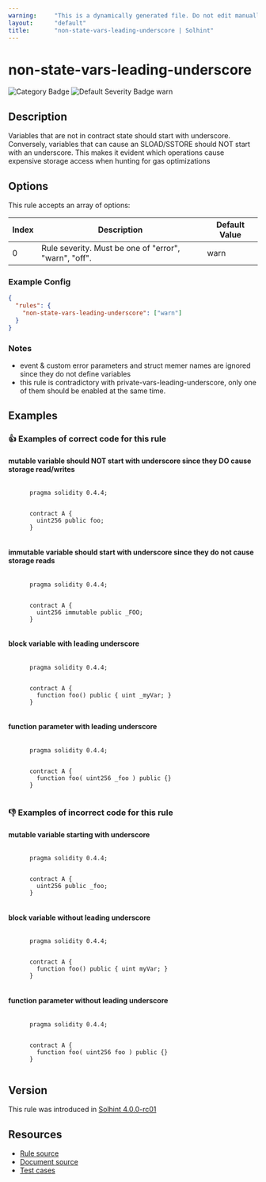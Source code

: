 ```yaml
---
warning:     "This is a dynamically generated file. Do not edit manually."
layout:      "default"
title:       "non-state-vars-leading-underscore | Solhint"
---
```


# non-state-vars-leading-underscore
![Category Badge](https://img.shields.io/badge/-Best%20Practice%20Rules-informational)
![Default Severity Badge warn](https://img.shields.io/badge/Default%20Severity-warn-yellow)

## Description
Variables that are not in contract state should start with underscore. Conversely, variables that can cause an SLOAD/SSTORE should NOT start with an underscore. This makes it evident which operations cause expensive storage access when hunting for gas optimizations

## Options
This rule accepts an array of options:

| Index | Description                                           | Default Value |
| ----- | ----------------------------------------------------- | ------------- |
| 0     | Rule severity. Must be one of "error", "warn", "off". | warn          |


### Example Config
```json
{
  "rules": {
    "non-state-vars-leading-underscore": ["warn"]
  }
}
```

### Notes
- event & custom error parameters and struct memer names are ignored since they do not define variables
- this rule is contradictory with private-vars-leading-underscore, only one of them should be enabled at the same time.

## Examples
### 👍 Examples of **correct** code for this rule

#### mutable variable should NOT start with underscore since they DO cause storage read/writes

```solidity

      pragma solidity 0.4.4;
        
        
      contract A {
        uint256 public foo;
      }
    
```

#### immutable variable should start with underscore since they do not cause storage reads

```solidity

      pragma solidity 0.4.4;
        
        
      contract A {
        uint256 immutable public _FOO;
      }
    
```

#### block variable with leading underscore

```solidity

      pragma solidity 0.4.4;
        
        
      contract A {
        function foo() public { uint _myVar; }
      }
    
```

#### function parameter with leading underscore

```solidity

      pragma solidity 0.4.4;
        
        
      contract A {
        function foo( uint256 _foo ) public {}
      }
    
```

### 👎 Examples of **incorrect** code for this rule

#### mutable variable starting with underscore

```solidity

      pragma solidity 0.4.4;
        
        
      contract A {
        uint256 public _foo;
      }
    
```

#### block variable without leading underscore

```solidity

      pragma solidity 0.4.4;
        
        
      contract A {
        function foo() public { uint myVar; }
      }
    
```

#### function parameter without leading underscore

```solidity

      pragma solidity 0.4.4;
        
        
      contract A {
        function foo( uint256 foo ) public {}
      }
    
```

## Version
This rule was introduced in [Solhint 4.0.0-rc01](https://github.com/solhint-community/solhint-community/tree/v4.0.0-rc01)

## Resources
- [Rule source](https://github.com/solhint-community/solhint-community/tree/master/lib/rules/naming/non-state-vars-leading-underscore.js)
- [Document source](https://github.com/solhint-community/solhint-community/tree/master/docs/rules/naming/non-state-vars-leading-underscore.md)
- [Test cases](https://github.com/solhint-community/solhint-community/tree/master/test/rules/naming/non-state-vars-leading-underscore.js)

